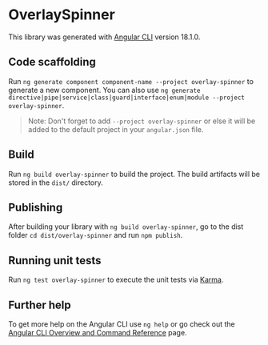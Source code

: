 # OverlaySpinner

This library was generated with [Angular CLI](https://github.com/angular/angular-cli) version 18.1.0.

## Code scaffolding

Run `ng generate component component-name --project overlay-spinner` to generate a new component. You can also use `ng generate directive|pipe|service|class|guard|interface|enum|module --project overlay-spinner`.
> Note: Don't forget to add `--project overlay-spinner` or else it will be added to the default project in your `angular.json` file. 

## Build

Run `ng build overlay-spinner` to build the project. The build artifacts will be stored in the `dist/` directory.

## Publishing

After building your library with `ng build overlay-spinner`, go to the dist folder `cd dist/overlay-spinner` and run `npm publish`.

## Running unit tests

Run `ng test overlay-spinner` to execute the unit tests via [Karma](https://karma-runner.github.io).

## Further help

To get more help on the Angular CLI use `ng help` or go check out the [Angular CLI Overview and Command Reference](https://angular.dev/tools/cli) page.
